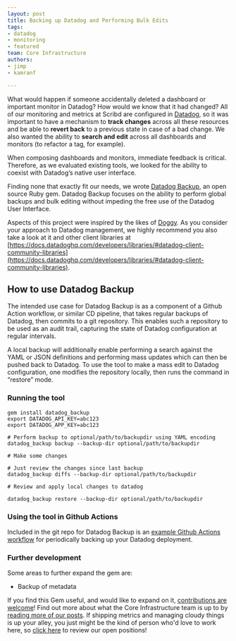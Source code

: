 ```yaml
---
layout: post
title: Backing up Datadog and Performing Bulk Edits
tags:
- datadog
- monitoring
- featured
team: Core Infrastructure
authors:
- jimp
- kamranf

---
```



What would happen if someone accidentally deleted a dashboard or important
monitor in Datadog? How would we know that it had changed? All of our monitoring
and metrics at Scribd are configured in [Datadog](https://www.datadoghq.com), so
it was important to have a mechanism to **track changes** across all these
resources and be able to **revert back** to a previous state in case of a bad
change. We also wanted the ability to **search and edit** across all dashboards
and monitors (to refactor a tag, for example). 

When composing dashboards and monitors, immediate feedback is critical.
Therefore, as we evaluated existing tools, we looked for the ability to coexist
with Datadog’s native user interface. 

Finding none that exactly fit our needs, we wrote [Datadog
Backup](https://github.com/scribd/datadog_backup), an open source Ruby gem.
Datadog Backup focuses on the ability to perform global backups and bulk editing
without impeding the free use of the Datadog User Interface.

Aspects of this project were inspired by the likes of
[Doggy](https://github.com/Shopify/doggy). As you consider your approach to
Datadog management, we highly recommend you also take a look at it and other
client libraries at
[https://docs.datadoghq.com/developers/libraries/#datadog-client-community-libraries](https://docs.datadoghq.com/developers/libraries/#datadog-client-community-libraries).


## How to use Datadog Backup

The intended use case for Datadog Backup is as a component of a Github Action
workflow, or similar CD pipeline, that takes regular backups of Datadog, then
commits to a git repository. This enables such a repository to be used as an
audit trail, capturing the state of Datadog configuration at regular intervals.

A local backup will additionally enable performing a search against the YAML or
JSON definitions and performing mass updates which can then be pushed back to
Datadog. To use the tool to make a mass edit to Datadog configuration, one
modifies the repository locally, then runs the command in “restore” mode.


### Running the tool

```
gem install datadog_backup
export DATADOG_API_KEY=abc123 
export DATADOG_APP_KEY=abc123

# Perform backup to optional/path/to/backupdir using YAML encoding
datadog_backup backup --backup-dir optional/path/to/backupdir

# Make some changes

# Just review the changes since last backup
datadog_backup diffs --backup-dir optional/path/to/backupdir

# Review and apply local changes to datadog

datadog_backup restore --backup-dir optional/path/to/backupdir
```

### Using the tool in Github Actions

Included in the git repo for Datadog Backup is an [example Github Actions
workflow](https://github.com/scribd/datadog_backup/tree/master/example) for
periodically backing up your Datadog deployment.

### Further development

Some areas to further expand the gem are:

-   Backup of metadata

If you find this Gem useful, and would like to expand on it, [contributions are
welcome](https://github.com/scribd/datadog_backup)! Find out more about what the
Core Infrastructure team is up to by [reading more of our
posts](https://tech.scribd.com/blog/category/core-infrastructure#posts).
If shipping metrics and managing cloudy things is up your alley, you just might
be the kind of person who'd love to work here, so [click
here](https://www.scribd.com/about/engineering) to review our open positions!

